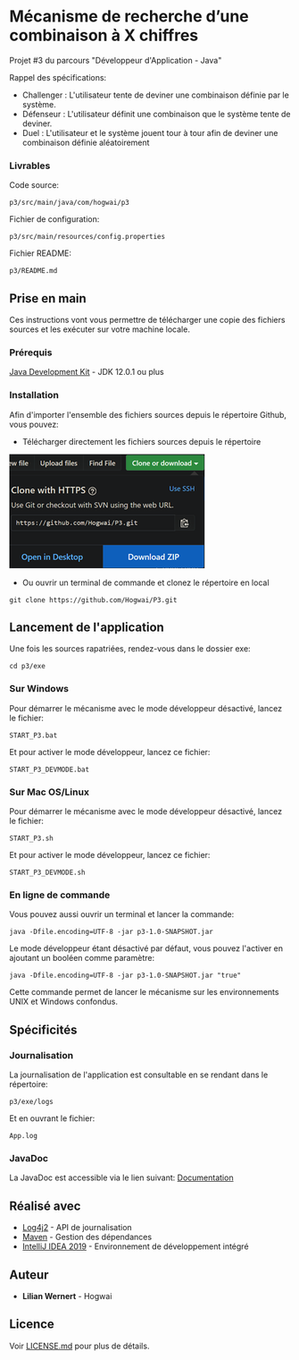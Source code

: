 # Mécanisme de recherche d’une combinaison à X chiffres
Projet #3 du parcours "Développeur d'Application - Java"


Rappel des spécifications:

 - Challenger : L'utilisateur tente de deviner une combinaison définie par le système.
 - Défenseur : L'utilisateur définit une combinaison que le système tente de deviner.
 - Duel : L'utilisateur et le système jouent tour à tour afin de deviner une combinaison définie aléatoirement 

### Livrables
Code source: 
```
p3/src/main/java/com/hogwai/p3
``` 
Fichier de configuration: 
```
p3/src/main/resources/config.properties
``` 
Fichier README: 
```
p3/README.md
``` 
## Prise en main

Ces instructions vont vous permettre de télécharger une copie des fichiers sources et les exécuter sur votre machine locale.

### Prérequis

[Java Development Kit](https://www.oracle.com/technetwork/java/javase/downloads/index.html) - JDK 12.0.1 ou plus

### Installation

Afin d'importer l'ensemble des fichiers sources depuis le répertoire Github, vous pouvez:

- Télécharger directement les fichiers sources depuis le répertoire

![](docs/img/Dowload.png)


- Ou ouvrir un terminal de commande et clonez le répertoire en local

```
git clone https://github.com/Hogwai/P3.git
```

## Lancement de l'application

Une fois les sources rapatriées, rendez-vous dans le dossier exe:
```
cd p3/exe
```
### Sur Windows
Pour démarrer le mécanisme avec le mode développeur désactivé, lancez le fichier:
```
START_P3.bat
```
Et pour activer le mode développeur, lancez ce fichier:
```
START_P3_DEVMODE.bat
```
### Sur Mac OS/Linux
Pour démarrer le mécanisme avec le mode développeur désactivé, lancez le fichier:
```
START_P3.sh
```

Et pour activer le mode développeur, lancez ce fichier:
```
START_P3_DEVMODE.sh
```

### En ligne de commande
Vous pouvez aussi ouvrir un terminal et lancer la commande:
```
java -Dfile.encoding=UTF-8 -jar p3-1.0-SNAPSHOT.jar 
```

Le mode développeur étant désactivé par défaut, vous pouvez l'activer en ajoutant un booléen comme paramètre:
```
java -Dfile.encoding=UTF-8 -jar p3-1.0-SNAPSHOT.jar "true"
```

Cette commande permet de lancer le mécanisme sur les environnements UNIX et Windows confondus.

## Spécificités
### Journalisation
La journalisation de l'application est consultable en se rendant dans le répertoire:
```
p3/exe/logs
```
Et en ouvrant le fichier:
```
App.log
```

### JavaDoc
La JavaDoc est accessible via le lien suivant: [Documentation](https://hogwai.github.io/P3/javadoc/)

## Réalisé avec

* [Log4j2](https://logging.apache.org/log4j/2.x/) - API de journalisation
* [Maven](https://maven.apache.org/) - Gestion des dépendances
* [IntelliJ IDEA 2019](https://www.jetbrains.com/idea/) - Environnement de développement intégré

## Auteur

* **Lilian Wernert** - Hogwai

## Licence

Voir [LICENSE.md](LICENSE.md) pour plus de détails.
